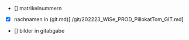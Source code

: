 - [] matrikelnummern
- [x] nachnamen in (git.md)[./git/202223_WiSe_PROD_PillokatTom_GIT.md]
- [] bilder in gitabgabe